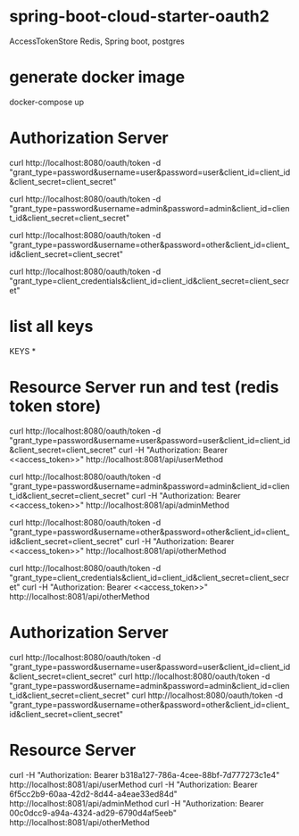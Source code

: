 # spring-boot-cloud-starter-oauth2
AccessTokenStore Redis, Spring boot, postgres


# generate docker image
docker-compose up


# Authorization Server
curl http://localhost:8080/oauth/token -d "grant_type=password&username=user&password=user&client_id=client_id&client_secret=client_secret"

curl http://localhost:8080/oauth/token -d "grant_type=password&username=admin&password=admin&client_id=client_id&client_secret=client_secret"

curl http://localhost:8080/oauth/token -d "grant_type=password&username=other&password=other&client_id=client_id&client_secret=client_secret"

curl http://localhost:8080/oauth/token -d "grant_type=client_credentials&client_id=client_id&client_secret=client_secret"

# list all keys
KEYS *

# Resource Server run and test (redis token store)

curl http://localhost:8080/oauth/token -d "grant_type=password&username=user&password=user&client_id=client_id&client_secret=client_secret"
curl -H "Authorization: Bearer <<access_token>>" http://localhost:8081/api/userMethod

curl http://localhost:8080/oauth/token -d "grant_type=password&username=admin&password=admin&client_id=client_id&client_secret=client_secret"
curl -H "Authorization: Bearer <<access_token>>" http://localhost:8081/api/adminMethod

curl http://localhost:8080/oauth/token -d "grant_type=password&username=other&password=other&client_id=client_id&client_secret=client_secret"
curl -H "Authorization: Bearer <<access_token>>" http://localhost:8081/api/otherMethod

curl http://localhost:8080/oauth/token -d "grant_type=client_credentials&client_id=client_id&client_secret=client_secret"
curl -H "Authorization: Bearer <<access_token>>" http://localhost:8081/api/otherMethod




# Authorization Server
curl http://localhost:8080/oauth/token -d "grant_type=password&username=user&password=user&client_id=client_id&client_secret=client_secret"
curl http://localhost:8080/oauth/token -d "grant_type=password&username=admin&password=admin&client_id=client_id&client_secret=client_secret"
curl http://localhost:8080/oauth/token -d "grant_type=password&username=other&password=other&client_id=client_id&client_secret=client_secret"

# Resource Server
curl -H "Authorization: Bearer b318a127-786a-4cee-88bf-7d777273c1e4" http://localhost:8081/api/userMethod
curl -H "Authorization: Bearer 6f5cc2b9-60aa-42d2-8d44-a4eae33ed84d" http://localhost:8081/api/adminMethod
curl -H "Authorization: Bearer 00c0dcc9-a94a-4324-ad29-6790d4af5eeb" http://localhost:8081/api/otherMethod